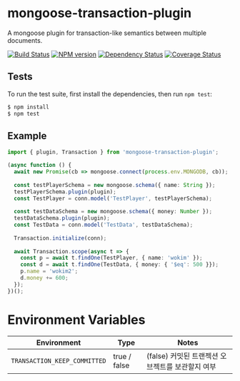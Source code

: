 # mongoose-transaction-plugin
A mongoose plugin for transaction-like semantics between multiple documents.

[![Build Status](https://api.travis-ci.org/spearhead-ea/mongoose-transaction-plugin.svg?branch=master)](https://travis-ci.org/spearhead-ea/mongoose-transaction-plugin?branch=master)
[![NPM version](https://badge.fury.io/js/mongoose-transaction-plugin.svg)](http://badge.fury.io/js/mongoose-transaction-plugin)
[![Dependency Status](https://david-dm.org/spearhead-ea/mongoose-transaction-plugin/status.svg)](https://david-dm.org/spearhead-ea/mongoose-transaction-plugin)
[![Coverage Status](https://coveralls.io/repos/github/spearhead-ea/mongoose-transaction-plugin/badge.svg?branch=master)](https://coveralls.io/github/spearhead-ea/mongoose-transaction-plugin?branch=master)

## Tests
 
  To run the test suite, first install the dependencies, then run `npm test`:

```bash
$ npm install
$ npm test
```

## Example

```typescript
import { plugin, Transaction } from 'mongoose-transaction-plugin';

(async function () {
  await new Promise(cb => mongoose.connect(process.env.MONGODB, cb));
  
  const testPlayerSchema = new mongoose.schema({ name: String });
  testPlayerSchema.plugin(plugin);
  const TestPlayer = conn.model('TestPlayer', testPlayerSchema);
  
  const testDataSchema = new mongoose.schema({ money: Number });
  testDataSchema.plugin(plugin);
  const TestData = conn.model('TestData', testDataSchema);
  
  Transaction.initialize(conn);
  
  await Transaction.scope(async t => {
    const p = await t.findOne(TestPlayer, { name: 'wokim' });
    const d = await t.findOne(TestData, { money: { '$eq': 500 }});
    p.name = 'wokim2';
    d.money += 600;
  });
})();

```
# Environment Variables

| Environment                  | Type                  | Notes
| ---------------------------- | --------------------- | -----
| `TRANSACTION_KEEP_COMMITTED` | true / false          | (false) 커밋된 트랜젝션 오브젝트를 보관할지 여부